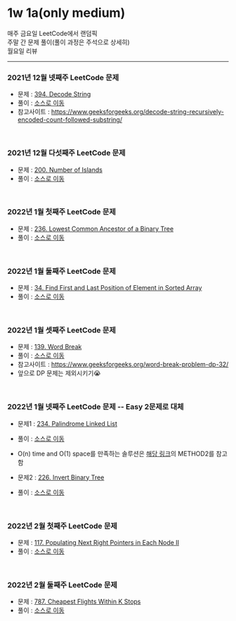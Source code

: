 # 1w 1a(only medium)
매주 금요일 LeetCode에서 랜덤픽<br>
주말 간 문제 풀이(풀이 과정은 주석으로 상세히)<br>
월요일 리뷰<br>

---

### 2021년 12월 넷째주 LeetCode 문제
- 문제 : [394. Decode String](https://leetcode.com/problems/decode-string/)
- 풀이 : [소스로 이동](https://github.com/chelseafandev/LeetCodeProblems/blob/main/Medium/DecodeString.cpp)
- 참고사이트 : https://www.geeksforgeeks.org/decode-string-recursively-encoded-count-followed-substring/

<br>

### 2021년 12월 다섯째주 LeetCode 문제
- 문제 : [200. Number of Islands](https://leetcode.com/problems/number-of-islands/)
- 풀이 : [소스로 이동](https://github.com/chelseafandev/LeetCodeProblems/blob/main/Medium/NumberOfIslands.cpp)

<br>

### 2022년 1월 첫째주 LeetCode 문제
- 문제 : [236. Lowest Common Ancestor of a Binary Tree](https://leetcode.com/problems/lowest-common-ancestor-of-a-binary-tree/)
- 풀이 : [소스로 이동](https://github.com/chelseafandev/LeetCodeProblems/blob/main/Medium/LowestCommonAncestorOfBinaryTree.cpp)

<br>

### 2022년 1월 둘째주 LeetCode 문제
- 문제 : [34. Find First and Last Position of Element in Sorted Array](https://leetcode.com/problems/find-first-and-last-position-of-element-in-sorted-array/)
- 풀이 : [소스로 이동](https://github.com/chelseafandev/LeetCodeProblems/blob/main/Medium/FindFirstandLastPositionofElementinSortedArray.cpp)

<br>

### 2022년 1월 셋째주 LeetCode 문제
- 문제 : [139. Word Break](https://leetcode.com/problems/word-break/)
- 풀이 : [소스로 이동](https://github.com/chelseafandev/LeetCodeProblems/blob/main/Medium/WordBreak.cpp)
- 참고사이트 : https://www.geeksforgeeks.org/word-break-problem-dp-32/
- 앞으로 DP 문제는 제외시키기😭

<br>

### 2022년 1월 넷째주 LeetCode 문제 -- Easy 2문제로 대체
- 문제1 : [234. Palindrome Linked List](https://leetcode.com/problems/palindrome-linked-list/)
- 풀이  : [소스로 이동](https://github.com/chelseafandev/LeetCodeProblems/blob/main/Easy/PalindromeLinkedList.cpp)
- O(n) time and O(1) space를 만족하는 솔루션은 [해당 링크](https://www.geeksforgeeks.org/function-to-check-if-a-singly-linked-list-is-palindrome/)의 METHOD2를 참고함

- 문제2 : [226. Invert Binary Tree](https://leetcode.com/problems/invert-binary-tree/)
- 풀이  : [소스로 이동](https://github.com/chelseafandev/LeetCodeProblems/blob/main/Easy/InvertBinaryTree.cpp)

<br>

### 2022년 2월 첫째주 LeetCode 문제
- 문제 : [117. Populating Next Right Pointers in Each Node II](https://leetcode.com/problems/populating-next-right-pointers-in-each-node-ii/)
- 풀이 : [소스로 이동](https://github.com/chelseafandev/LeetCodeProblems/blob/main/Medium/PopulatingNextRightPointersinEachNodeII.cpp)

<br>

### 2022년 2월 둘째주 LeetCode 문제
- 문제 : [787. Cheapest Flights Within K Stops](https://leetcode.com/problems/cheapest-flights-within-k-stops/)
- 풀이 : [소스로 이동](https://github.com/chelseafandev/LeetCodeProblems/blob/main/Medium/CheapestFlightsWithinKstops.cpp)